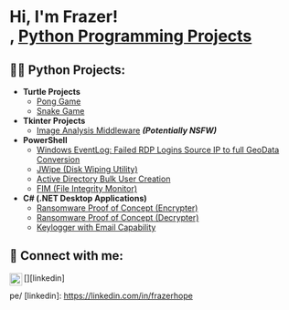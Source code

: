 <h1>Hi, I'm Frazer! <br/><a href="https://github.com/frazerhope"></a>, <a href="https://www.linkedin.com/in/frazer-hope/">Python Programming Projects</a></h1>

<h2>👨‍💻 Python Projects:</h2>

- <b>Turtle Projects</b>
  - [Pong Game](https://github.com/frazerhope/pong_game)
  - [Snake Game](https://github.com/frazerhope/snake_game)
- <b>Tkinter Projects</b>
  - [Image Analysis Middleware](https://github.com/frazerhope/4chan-Image-Analysis-Middleware-C964) <b><i>(Potentially NSFW)</b></i>
- <b>PowerShell</b>
  - [Windows EventLog: Failed RDP Logins Source IP to full GeoData Conversion](https://github.com/frazerhope/Sentinel-Lab)
  - [JWipe (Disk Wiping Utility)](https://github.com/frazerhope/Jwipe.PowerShell)
  - [Active Directory Bulk User Creation](https://github.com/frazerhope/AD_PS)
  - [FIM (File Integrity Monitor)](https://github.com/frazerhope/PowerShell-Integrity-FIM)
- <b>C# (.NET Desktop Applications)</b>
  - [Ransomware Proof of Concept (Encrypter)](https://github.com/frazerhope/EncrypterPOC)
  - [Ransomware Proof of Concept (Decrypter)](https://github.com/frazerhope/DecrypterPOC)
  - [Keylogger with Email Capability](https://github.com/frazerhope/Key-Logger-With-Email)

<h2> 🤳 Connect with me:</h2>


[<img align="left" alt="frazerhope | LinkedIn" width="22px" src="https://cdn.jsdelivr.net/npm/simple-icons@v3/icons/linkedin.svg" />][linkedin]


pe/
[linkedin]: https://linkedin.com/in/frazerhope

<!--
**frazerhope/frazerhope** is a ✨ _special_ ✨ repository because its `README.md` (this file) appears on your GitHub profile.
